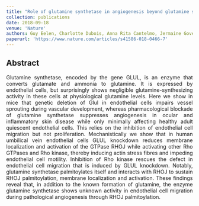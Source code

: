 ```yaml
---
title: "Role of glutamine synthetase in angiogenesis beyond glutamine synthesis"
collection: publications
date: 2018-09-18
venue: 'Nature'
authors: Guy Eelen, Charlotte Dubois, Anna Rita Cantelmo, Jermaine Goveia, Ulrike Brüning, Michael DeRan, Gopala Jarugumilli, Jos van Rijssel, Giorgio Saladino, Federico Comitani, Annalisa Zecchin, Susana Rocha, Rongyuan Chen, Hongling Huang, Saar Vandekeere, Joanna Kalucka, Christian Lange, Francisco Morales-Rodriguez, Bert Cruys, Lucas Treps, Leanne Ramer, Stefan Vinckier, Katleen Brepoels, Sabine Wyns, Joris Souffreau, Luc Schoonjans, Wouter H Lamers, Yi Wu, Jurgen Haustraete, Johan Hofkens, Sandra Liekens, Richard Cubbon, Bart Ghesquière, Mieke Dewerchin, Francesco L Gervasio, Xuri Li, Jaap D van Buul, Xu Wu, Peter Carmeliet
paperurl: 'https://www.nature.com/articles/s41586-018-0466-7'
---
```

<h2> Abstract </h2>
<p align= "justify">
Glutamine synthetase, encoded by the gene GLUL, is an enzyme that converts glutamate and ammonia to glutamine. It is expressed by endothelial cells, but surprisingly shows negligible glutamine-synthesizing activity in these cells at physiological glutamine levels. Here we show in mice that genetic deletion of Glul in endothelial cells impairs vessel sprouting during vascular development, whereas pharmacological blockade of glutamine synthetase suppresses angiogenesis in ocular and inflammatory skin disease while only minimally affecting healthy adult quiescent endothelial cells. This relies on the inhibition of endothelial cell migration but not proliferation. Mechanistically we show that in human umbilical vein endothelial cells GLUL knockdown reduces membrane localization and activation of the GTPase RHOJ while activating other Rho GTPases and Rho kinase, thereby inducing actin stress fibres and impeding endothelial cell motility. Inhibition of Rho kinase rescues the defect in endothelial cell migration that is induced by GLUL knockdown. Notably, glutamine synthetase palmitoylates itself and interacts with RHOJ to sustain RHOJ palmitoylation, membrane localization and activation. These findings reveal that, in addition to the known formation of glutamine, the enzyme glutamine synthetase shows unknown activity in endothelial cell migration during pathological angiogenesis through RHOJ palmitoylation.
